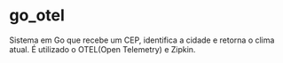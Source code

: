 # go_otel
Sistema em Go que recebe um CEP, identifica a cidade e retorna o clima atual. É utilizado o OTEL(Open Telemetry) e Zipkin.
